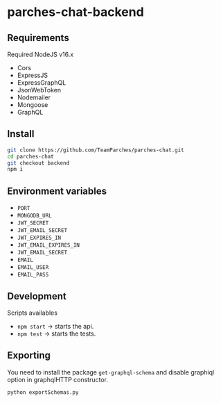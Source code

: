 # parches-chat-backend

## Requirements

Required NodeJS v16.x

- Cors
- ExpressJS
- ExpressGraphQL
- JsonWebToken
- Nodemailer
- Mongoose
- GraphQL

## Install

```bash
git clone https://github.com/TeamParches/parches-chat.git
cd parches-chat
git checkout backend
npm i
```

## Environment variables

- `PORT`
- `MONGODB_URL`
- `JWT_SECRET`
- `JWT_EMAIL_SECRET`
- `JWT_EXPIRES_IN`
- `JWT_EMAIL_EXPIRES_IN`
- `JWT_EMAIL_SECRET`
- `EMAIL`
- `EMAIL_USER`
- `EMAIL_PASS`

## Development

Scripts availables

- `npm start` -> starts the api.
- `npm test` -> starts the tests.

## Exporting

You need to install the package `get-graphql-schema` and disable graphiql option in graphqlHTTP constructor.

```bash
python exportSchemas.py
```
